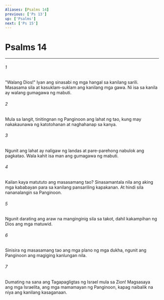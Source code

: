 ```yaml
---
Aliases: [Psalms 14]
previous: ['Ps 13']
up: ['Psalms']
next: ['Ps 15']
---
```

# Psalms 14

***

###### 1
"Walang Dios!" Iyan ang sinasabi ng mga hangal sa kanilang sarili. Masasama sila at kasuklam-suklam ang kanilang mga gawa. Ni isa sa kanila ay walang gumagawa ng mabuti. 

###### 2
Mula sa langit, tinitingnan ng Panginoon ang lahat ng tao, kung may nakakaunawa ng katotohanan at naghahanap sa kanya. 

###### 3
Ngunit ang lahat ay naligaw ng landas at pare-parehong nabulok ang pagkatao. Wala kahit isa man ang gumagawa ng mabuti. 

###### 4
Kailan kaya matututo ang masasamang tao? Sinasamantala nila ang aking mga kababayan para sa kanilang pansariling kapakanan. At hindi sila nananalangin sa Panginoon. 

###### 5
Ngunit darating ang araw na manginginig sila sa takot, dahil kakampihan ng Dios ang mga matuwid. 

###### 6
Sinisira ng masasamang tao ang mga plano ng mga dukha, ngunit ang Panginoon ang magiging kanlungan nila. 

###### 7
Dumating na sana ang Tagapagligtas ng Israel mula sa Zion! Magsasaya ang mga Israelita, ang mga mamamayan ng Panginoon, kapag naibalik na niya ang kanilang kasaganaan.
